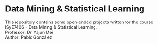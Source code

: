 # Data Mining &amp; Statistical Learning
This repository contains some open-ended projects written for the course ISyE7406 - Data Mining &amp; Statistical Learning. <br/>
Professor: Dr. Yajun Mei <br/>
Author: Pablo González
